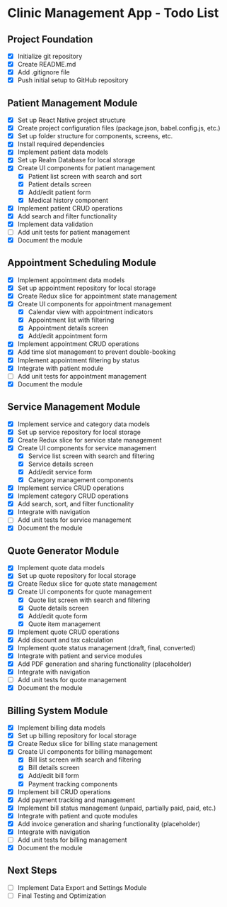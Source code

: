 # Clinic Management App - Todo List

## Project Foundation
- [x] Initialize git repository
- [x] Create README.md
- [x] Add .gitignore file
- [x] Push initial setup to GitHub repository

## Patient Management Module
- [x] Set up React Native project structure
- [x] Create project configuration files (package.json, babel.config.js, etc.)
- [x] Set up folder structure for components, screens, etc.
- [x] Install required dependencies
- [x] Implement patient data models
- [x] Set up Realm Database for local storage
- [x] Create UI components for patient management
  - [x] Patient list screen with search and sort
  - [x] Patient details screen
  - [x] Add/edit patient form
  - [x] Medical history component
- [x] Implement patient CRUD operations
- [x] Add search and filter functionality
- [x] Implement data validation
- [ ] Add unit tests for patient management
- [x] Document the module

## Appointment Scheduling Module
- [x] Implement appointment data models
- [x] Set up appointment repository for local storage
- [x] Create Redux slice for appointment state management
- [x] Create UI components for appointment management
  - [x] Calendar view with appointment indicators
  - [x] Appointment list with filtering
  - [x] Appointment details screen
  - [x] Add/edit appointment form
- [x] Implement appointment CRUD operations
- [x] Add time slot management to prevent double-booking
- [x] Implement appointment filtering by status
- [x] Integrate with patient module
- [ ] Add unit tests for appointment management
- [x] Document the module

## Service Management Module
- [x] Implement service and category data models
- [x] Set up service repository for local storage
- [x] Create Redux slice for service state management
- [x] Create UI components for service management
  - [x] Service list screen with search and filtering
  - [x] Service details screen
  - [x] Add/edit service form
  - [x] Category management components
- [x] Implement service CRUD operations
- [x] Implement category CRUD operations
- [x] Add search, sort, and filter functionality
- [x] Integrate with navigation
- [ ] Add unit tests for service management
- [x] Document the module

## Quote Generator Module
- [x] Implement quote data models
- [x] Set up quote repository for local storage
- [x] Create Redux slice for quote state management
- [x] Create UI components for quote management
  - [x] Quote list screen with search and filtering
  - [x] Quote details screen
  - [x] Add/edit quote form
  - [x] Quote item management
- [x] Implement quote CRUD operations
- [x] Add discount and tax calculation
- [x] Implement quote status management (draft, final, converted)
- [x] Integrate with patient and service modules
- [x] Add PDF generation and sharing functionality (placeholder)
- [x] Integrate with navigation
- [ ] Add unit tests for quote management
- [x] Document the module

## Billing System Module
- [x] Implement billing data models
- [x] Set up billing repository for local storage
- [x] Create Redux slice for billing state management
- [x] Create UI components for billing management
  - [x] Bill list screen with search and filtering
  - [x] Bill details screen
  - [x] Add/edit bill form
  - [x] Payment tracking components
- [x] Implement bill CRUD operations
- [x] Add payment tracking and management
- [x] Implement bill status management (unpaid, partially paid, paid, etc.)
- [x] Integrate with patient and quote modules
- [x] Add invoice generation and sharing functionality (placeholder)
- [x] Integrate with navigation
- [ ] Add unit tests for billing management
- [x] Document the module

## Next Steps
- [ ] Implement Data Export and Settings Module
- [ ] Final Testing and Optimization
